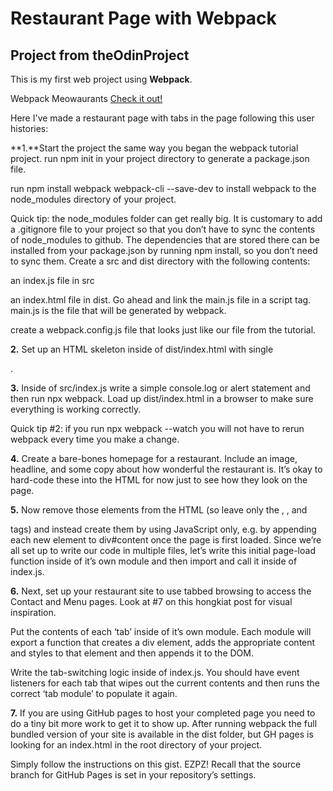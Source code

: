 # Restaurant Page with Webpack

## Project from theOdinProject

This is my first web project using **Webpack**.

Webpack Meowaurants [Check it out!](https://vhforbes.github.io/restaurantWebpack/)


Here I've made a restaurant page with tabs in the page following this user histories:

**1.**Start the project the same way you began the webpack tutorial project.
run npm init in your project directory to generate a package.json file.

run npm install webpack webpack-cli --save-dev to install webpack to the node_modules directory of your project.

Quick tip: the node_modules folder can get really big. It is customary to add a .gitignore file to your project so that you don’t have to sync the contents of node_modules to github. The dependencies that are stored there can be installed from your package.json by running npm install, so you don’t need to sync them.
Create a src and dist directory with the following contents:

an index.js file in src

an index.html file in dist. Go ahead and link the main.js file in a script tag. main.js is the file that will be generated by webpack.

create a webpack.config.js file that looks just like our file from the tutorial.

**2.** Set up an HTML skeleton inside of dist/index.html with single <div id="content">.

**3.** Inside of src/index.js write a simple console.log or alert statement and then run npx webpack. Load up dist/index.html in a browser to make sure everything is working correctly.

Quick tip #2: if you run npx webpack --watch you will not have to rerun webpack every time you make a change.

**4.** Create a bare-bones homepage for a restaurant. Include an image, headline, and some copy about how wonderful the restaurant is. It’s okay to hard-code these into the HTML for now just to see how they look on the page.

**5.** Now remove those elements from the HTML (so leave only the <html>, <body>, and <div id="content"> tags) and instead create them by using JavaScript only, e.g. by appending each new element to div#content once the page is first loaded. Since we’re all set up to write our code in multiple files, let’s write this initial page-load function inside of it’s own module and then import and call it inside of index.js.

**6.** Next, set up your restaurant site to use tabbed browsing to access the Contact and Menu pages. Look at #7 on this hongkiat post for visual inspiration.

Put the contents of each ‘tab’ inside of it’s own module. Each module will export a function that creates a div element, adds the appropriate content and styles to that element and then appends it to the DOM.

Write the tab-switching logic inside of index.js. You should have event listeners for each tab that wipes out the current contents and then runs the correct ‘tab module’ to populate it again.

**7.** If you are using GitHub pages to host your completed page you need to do a tiny bit more work to get it to show up. After running webpack the full bundled version of your site is available in the dist folder, but GH pages is looking for an index.html in the root directory of your project.

Simply follow the instructions on this gist. EZPZ!
Recall that the source branch for GitHub Pages is set in your repository’s settings.


